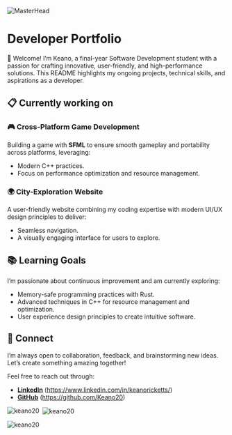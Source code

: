 ![MasterHead](https://user-images.githubusercontent.com/74038190/213910845-af37a709-8995-40d6-be59-724526e3c3d7.gif)
# Developer Portfolio
👋 Welcome! I’m Keano, a final-year Software Development student with a passion for crafting innovative, user-friendly, and high-performance solutions. This README highlights my ongoing projects, technical skills, and aspirations as a developer.

## 📋 Currently working on

### 🎮 Cross-Platform Game Development
Building a game with **SFML** to ensure smooth gameplay and portability across platforms, leveraging:
- Modern C++ practices.
- Focus on performance optimization and resource management.

### 🌍 City-Exploration Website
A user-friendly website combining my coding expertise with modern UI/UX design principles to deliver:
- Seamless navigation.
- A visually engaging interface for users to explore.

## 📚 Learning Goals
I’m passionate about continuous improvement and am currently exploring:
- Memory-safe programming practices with Rust.
- Advanced techniques in C++ for resource management and optimization.
- User experience design principles to create intuitive software.

## 🤝 Connect
I’m always open to collaboration, feedback, and brainstorming new ideas. Let’s create something amazing together!

Feel free to reach out through:
- **[LinkedIn](#)** (https://www.linkedin.com/in/keanoricketts/)
- **[GitHub](#)** (https://github.com/Keano20)


<p><img align="left" src="https://github-readme-stats.vercel.app/api/top-langs?username=keano20&show_icons=true&locale=en&layout=compact" alt="keano20" /></p>

<p>&nbsp;<img align="center" src="https://github-readme-stats.vercel.app/api?username=keano20&show_icons=true&locale=en" alt="keano20" /></p>

<p><img align="center" src="https://github-readme-streak-stats.herokuapp.com/?user=keano20&" alt="keano20" /></p>
